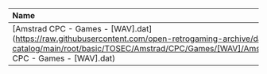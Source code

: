|Name|Size|
|:---|---:|
|[Amstrad CPC - Games - [WAV].dat](https://raw.githubusercontent.com/open-retrogaming-archive/dat-catalog/main/root/basic/TOSEC/Amstrad/CPC/Games/[WAV]/Amstrad CPC - Games - [WAV].dat)|2619|

